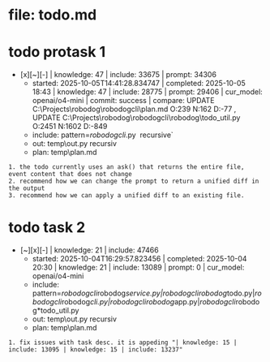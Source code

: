 # file: todo.md


# todo  protask 1
- [x][~][-]  | knowledge: 47 | include: 33675 | prompt: 34306
  - started: 2025-10-05T14:41:28.834747 | completed: 2025-10-05 18:43 | knowledge: 47 | include: 28775 | prompt: 29406 | cur_model: openai/o4-mini | commit: success | compare: UPDATE C:\Projects\robodog\robodogcli\plan.md O:239 N:162 D:-77 , UPDATE C:\Projects\robodog\robodogcli\robodog\todo_util.py O:2451 N:1602 D:-849 
  - include: pattern=*robodogcli*.py  recursive`
  - out: temp\out.py recursiv 
  - plan: temp\plan.md
```knowledge
1. the todo currently uses an ask() that returns the entire file, event content that does not change
2. recommend how we can change the prompt to return a unified diff in the output 
3. recommend how we can apply a unified diff to an existing file. 
``` 



# todo  task 2
- [~][x][-]  | knowledge: 21 | include: 47466
  - started: 2025-10-04T16:29:57.823456 | completed: 2025-10-04 20:30 | knowledge: 21 | include: 13089 | prompt: 0 | cur_model: openai/o4-mini
  - include: pattern=*robodogcli*robodog*service.py|*robodogcli*robodog*todo.py|*robodogcli*robodog*cli.py|*robodogcli*robodog*app.py|*robodogcli*robodog*todo_util.py 
  - out: temp\out.py recursiv 
  - plan: temp\plan.md
```knowledge
1. fix issues with task desc. it is appeding "| knowledge: 15 | include: 13095 | knowledge: 15 | include: 13237"
``` 